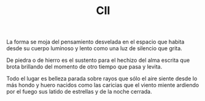﻿---
title: CII
categories:
- 111 sonetos
---

La forma se moja del pensamiento
desvelada en el espacio que habita
desde su cuerpo luminoso y lento
como una luz de silencio que grita.

De piedra o de hierro es el sustento
para el hechizo del alma escrita
que brota brillando del momento
de otro tiempo que pasa y levita.

Todo el lugar es belleza parada
sobre rayos que sólo el aire siente
desde lo más hondo y huero nacidos
como las caricias que el viento miente
ardiendo por el fuego sus latido
de estrellas y de la noche cerrada.